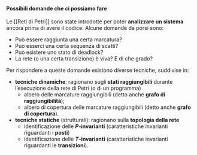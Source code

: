 #### Possibili domande che ci possiamo fare
Le [[Reti di Petri]] sono state introdotte per poter **analizzare un sistema** ancora prima di avere il codice. 
Alcune domande da porsi sono:
- Può essere raggiunta una certa marcatura?
- Può esserci una certa sequenza di scatti?
- Può esistere uno stato di deadlock?
- La rete (o una certa transizione) è viva? E di che grado?

Per rispondere a queste domande esistono diverse tecniche, suddivise in:
- **tecniche dinamiche**: ragionano sugli **stati raggiungibili** durante l’esecuzione della rete di Petri (o di un programma)
	- albero delle marcature raggiungibili (detto anche **grafo di raggiungibilità**);
	- albero di copertura delle marcature raggiungibili (detto anche **grafo di copertura**).
- **tecniche statiche** (strutturali): ragionano sulla **topologia della rete**
	- identificazione delle **$P$-invarianti** (caratteristiche invarianti riguardanti i **posti**)
	- identificazione delle **$T$-invarianti** (caratteristiche invarianti riguardanti le **transizioni**).
